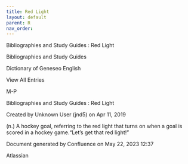 ```yaml
---
title: Red Light
layout: default
parent: R
nav_order:
---
```


Bibliographies and Study Guides : Red Light

Bibliographies and Study Guides

Dictionary of Geneseo English

View All Entries

M-P

Bibliographies and Study Guides : Red Light

Created by  Unknown User (jnd5) on Apr 11, 2019

(n.) A hockey goal, referring to the red light that turns on when a goal is scored in a hockey game.“Let’s get that red light!”

Document generated by Confluence on May 22, 2023 12:37

Atlassian
